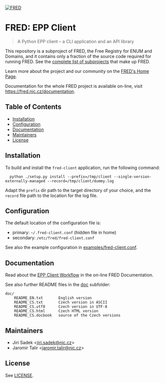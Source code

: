 [![FRED](https://fred.nic.cz/documentation/html/_static/fred-logo.png)](https://fred.nic.cz)

# FRED: EPP Client

> A Python EPP client – a CLI application and an API library

This repository is a subproject of FRED, the Free Registry for ENUM and Domains,
and it contains only a fraction of the source code required for running FRED.
See the
[complete list of subprojects](https://fred.nic.cz/documentation/html/Architecture/SourceCode.html)
that make up FRED.

Learn more about the project and our community on the [FRED's Home Page](https://fred.nic.cz).

Documentation for the whole FRED project is available on-line, visit https://fred.nic.cz/documentation.

## Table of Contents

- [Installation](#installation)
- [Configuration](#configuration)
- [Documentation](#documentation)
- [Maintainers](#maintainers)
- [License](#license)

## Installation

To build and install the `fred-client` application, run the following command:
```
  python ./setup.py install --prefix=/tmp/client --single-version-externally-managed --record=/tmp/client/dummy.log
```

Adapt the `prefix` dir path to the target directory of your choice, and the `record` file path
to the location for the log file.

## Configuration

The default location of the configuration file is:
* primary: `~/.fred-client.conf` (hidden file in home)
* secondary: `/etc/fred/fred-client.conf`

See also the example configuration in [examples/fred-client.conf](examples/fred-client.conf).

## Documentation

Read about the [EPP Client Workflow](https://fred.nic.cz/documentation/html/Concepts/EPPClientWorkflow.html)
in the on-line FRED Documentation.

See also further README files in the [doc](/doc) subfolder:
```
doc/
    README_EN.txt       English version
    README_CS.txt       Czech version in ASCII
    README_CS.utf8      Czech version in UTF-8
    README_CS.html      Czech HTML version
    README_CS.docbook   source of the Czech versions
```

## Maintainers

- Jiri Sadek <[jiri.sadek@nic.cz](mailto:jiri.sadek@nic.cz)>
- Jaromir Talir <[jaromir.talir@nic.cz](mailto:jaromir.talir@nic.cz)>

## License

See [LICENSE](LICENSE).
